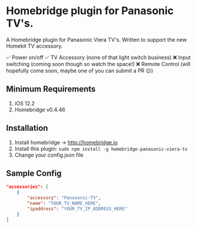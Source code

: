 # Homebridge plugin for Panasonic TV's.
A Homebridge plugin for Panasonic Viera TV's. Written to support the new Homekit TV accessory.

✅ Power on/off
✅ TV Accessory (none of that light switch business)
❌ Input switching (coming soon though so watch the space!)
❌ Remote Control (will hopefully come soon, maybe one of you can submit a PR 😉)

## Minimum Requirements
  1. iOS 12.2
  2. Homebridge v0.4.46
  
## Installation
  1. Install homebridge -> http://homebridge.io
  2. Install this plugin: `sudo npm install -g homebridge-panasonic-viera-tv`
  3. Change your config.json file

## Sample Config
  ``` JSON
  "accessories": [
      {
          "accessory": "Panasonic-TV",
          "name": "YOUR_TV_NAME_HERE",
          "ipaddress": "YOUR_TV_IP_ADDRESS_HERE"
      }
  ]
  ```
